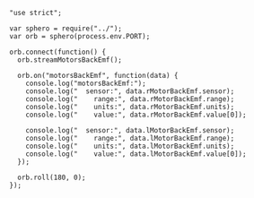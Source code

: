     "use strict";

    var sphero = require("../");
    var orb = sphero(process.env.PORT);

    orb.connect(function() {
      orb.streamMotorsBackEmf();

      orb.on("motorsBackEmf", function(data) {
        console.log("motorsBackEmf:");
        console.log("  sensor:", data.rMotorBackEmf.sensor);
        console.log("    range:", data.rMotorBackEmf.range);
        console.log("    units:", data.rMotorBackEmf.units);
        console.log("    value:", data.rMotorBackEmf.value[0]);

        console.log("  sensor:", data.lMotorBackEmf.sensor);
        console.log("    range:", data.lMotorBackEmf.range);
        console.log("    units:", data.lMotorBackEmf.units);
        console.log("    value:", data.lMotorBackEmf.value[0]);
      });

      orb.roll(180, 0);
    });
